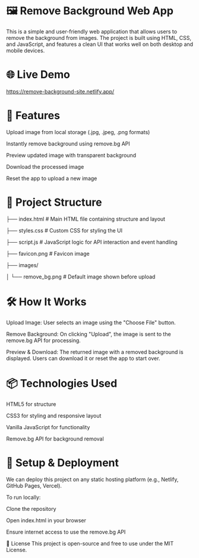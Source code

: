 # 🖼️ Remove Background Web App
This is a simple and user-friendly web application that allows users to remove the background from images. The project is built using HTML, CSS, and JavaScript, and features a clean UI that works well on both desktop and mobile devices.

# 🌐 Live Demo
https://remove-background-site.netlify.app/

# 📌 Features
Upload image from local storage (.jpg, .jpeg, .png formats)

Instantly remove background using remove.bg API

Preview updated image with transparent background

Download the processed image

Reset the app to upload a new image

# 📂 Project Structure

├── index.html        # Main HTML file containing structure and layout

├── styles.css        # Custom CSS for styling the UI

├── script.js         # JavaScript logic for API interaction and event handling

├── favicon.png       # Favicon image

├── images/

│   └── remove_bg.png # Default image shown before upload

# 🛠️ How It Works
Upload Image: User selects an image using the "Choose File" button.

Remove Background: On clicking "Upload", the image is sent to the remove.bg API for processing.

Preview & Download: The returned image with a removed background is displayed. Users can download it or reset the app to start over.

# 📦 Technologies Used
HTML5 for structure

CSS3 for styling and responsive layout

Vanilla JavaScript for functionality

Remove.bg API for background removal

# 🚀 Setup & Deployment
We can deploy this project on any static hosting platform (e.g., Netlify, GitHub Pages, Vercel).

To run locally:

Clone the repository

Open index.html in your browser

Ensure internet access to use the remove.bg API

🧾 License
This project is open-source and free to use under the MIT License.

